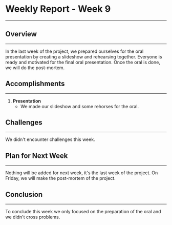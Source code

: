 # Weekly Report - Week 9

---

## Overview

---

In the last week of the project, we prepared ourselves for the oral presentation by creating a slideshow and rehearsing together. Everyone is ready and motivated for the final oral presentation. Once the oral is done, we will do the post-mortem.

## Accomplishments

---

1. **Presentation**
   - We made our slideshow and some rehorses for the oral.

## Challenges

---

We didn't encounter challenges this week.

## Plan for Next Week

---

Nothing will be added for next week, it's the last week of the project.
On Friday, we will make the post-mortem of the project.

## Conclusion

---

To conclude this week we only focused on the preparation of the oral and we didn't cross problems.
